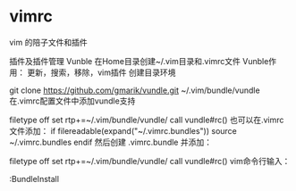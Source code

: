 # vimrc
vim 的陪子文件和插件

插件及插件管理 Vunble
在Home目录创建~/.vim目录和.vimrc文件
Vunble作用：
更新，搜索，移除，vim插件
创建目录环境


git clone https://github.com/gmarik/vundle.git ~/.vim/bundle/vundle
在.vimrc配置文件中添加vundle支持

filetype off
set rtp+=~/.vim/bundle/vundle/
call vundle#rc()
也可以在.vimrc文件添加：
if filereadable(expand("~/.vimrc.bundles")) 
  source ~/.vimrc.bundles 
endif
然后创建 .vimrc.bundle 并添加：


filetype off
set rtp+=~/.vim/bundle/vundle/
call vundle#rc()
vim命令行输入：

:BundleInstall
